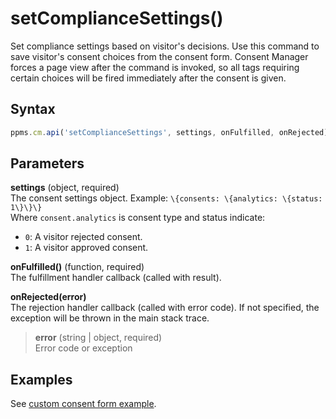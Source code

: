# setComplianceSettings()

Set compliance settings based on visitor's decisions. Use this command
to save visitor's consent choices from the consent form. Consent Manager
forces a page view after the command is invoked, so all tags requiring
certain choices will be fired immediately after the consent is given.

## Syntax

``` javascript
ppms.cm.api('setComplianceSettings', settings, onFulfilled, onRejected);
```

## Parameters

**settings** (object, required)  
The consent settings object. Example: `\{consents: \{analytics:
\{status: 1\}\}\}`  
Where `consent.analytics` is consent type and status indicate:

  - `0`: A visitor rejected consent.
  - `1`: A visitor approved consent.

**onFulfilled()** (function, required)  
The fulfillment handler callback (called with result).

**onRejected(error)**  
The rejection handler callback (called with error code). If not
specified, the exception will be thrown in the main stack trace.

> **error** (string | object, required)  
> Error code or exception

## Examples

See [custom consent form
example](https://piwikpro.github.io/ConsentManager-CustomConsentFormExample/).
